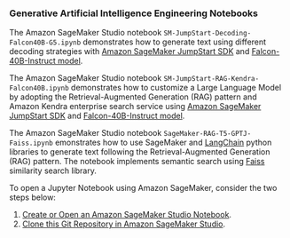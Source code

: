 ### Generative Artificial Intelligence Engineering Notebooks

The Amazon SageMaker Studio notebook `SM-JumpStart-Decoding-Falcon40B-G5.ipynb` demonstrates how to generate text using different decoding strategies with [Amazon SageMaker JumpStart SDK](https://sagemaker.readthedocs.io/en/v2.82.0/overview.html#use-prebuilt-models-with-sagemaker-jumpstart) and [Falcon-40B-Instruct model](https://huggingface.co/tiiuae/falcon-40b-instruct).

The Amazon SageMaker Studio notebook `SM-JumpStart-RAG-Kendra-Falcon40B.ipynb` demonstrates how to customize a Large Language Model by adopting the  Retrieval-Augmented Generation (RAG) pattern and Amazon Kendra enterprise search service using [Amazon SageMaker JumpStart SDK](https://sagemaker.readthedocs.io/en/v2.82.0/overview.html#use-prebuilt-models-with-sagemaker-jumpstart) and [Falcon-40B-Instruct model](https://huggingface.co/tiiuae/falcon-40b-instruct).

The Amazon SageMaker Studio notebook `SageMaker-RAG-T5-GPTJ-Faiss.ipynb` emonstrates how to use SageMaker and [LangChain](https://python.langchain.com/docs/get_started/introduction.html) python libraries to generate text following the Retrieval-Augmented Generation (RAG) pattern. The notebook implements semantic search using [Faiss](https://engineering.fb.com/2017/03/29/data-infrastructure/faiss-a-library-for-efficient-similarity-search/) similarity search library.


To open a Jupyter Notebook using Amazon SageMaker, consider the two steps below:
1. [Create or Open an Amazon SageMaker Studio Notebook](https://docs.aws.amazon.com/sagemaker/latest/dg/notebooks-create-open.html).
2. [Clone this Git Repository in Amazon SageMaker Studio](https://docs.aws.amazon.com/sagemaker/latest/dg/studio-tasks-git.html).

